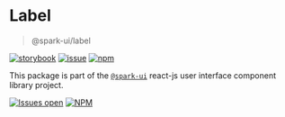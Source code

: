 # Label

> @spark-ui/label

[![storybook](https://img.shields.io/badge/storybook-black?logo=storybook)](https://sparkui.vercel.app/?path=/docs/components-label--docs)
[![issue](https://img.shields.io/badge/report%20a%20bug-black?logo=openbugbounty&logoColor=red)](https://github.com/leboncoin/spark-web/issues/new?&projects=4&template=bug-report.yml&assignees=&labels=Component,Component%3A%20label)
[![npm](https://img.shields.io/npm/dt/%40spark-ui/label?logo=npm&labelColor=black)](https://www.npmjs.com/package/@spark-ui/label)

This package is part of the [`@spark-ui`](https://github.com/leboncoin/spark-web) react-js user interface component library project.

[![Issues open](https://img.shields.io/github/issues-search/leboncoin/spark-web?query=is%3Aopen%20label%3A%22Component%3A%20label%22&logo=openbugbounty&logoColor=red&label=issues%20open&color=red)](https://github.com/leboncoin/spark-web/issues?q=is%3Aopen+label%3Alabel)
[![NPM](https://img.shields.io/npm/l/%40spark-ui%2Flabel)](https://github.com/leboncoin/spark-web/blob/main/packages/components/label/LICENSE.md)
